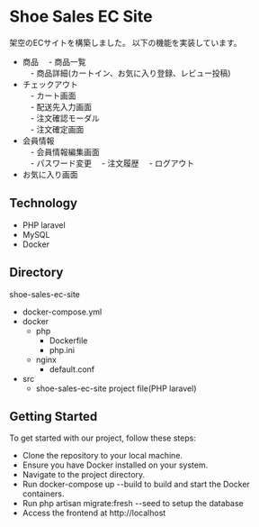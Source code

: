 # Shoe Sales EC Site
架空のECサイトを構築しました。
以下の機能を実装しています。

- 商品
　- 商品一覧  
　- 商品詳細(カートイン、お気に入り登録、レビュー投稿)
- チェックアウト  
　- カート画面  
　- 配送先入力画面  
　- 注文確認モーダル  
　- 注文確定画面  
- 会員情報  
　- 会員情報編集画面  
　- パスワード変更
　- 注文履歴
　- ログアウト
- お気に入り画面

## Technology
- PHP laravel
- MySQL
- Docker

## Directory
shoe-sales-ec-site
- docker-compose.yml
- docker
  - php
    - Dockerfile
    - php.ini
  - nginx
    - default.conf
- src
  - shoe-sales-ec-site project file(PHP laravel)

## Getting Started
To get started with our project, follow these steps:

- Clone the repository to your local machine.
- Ensure you have Docker installed on your system.
- Navigate to the project directory.
- Run docker-compose up --build to build and start the Docker containers.
- Run php artisan migrate:fresh --seed to setup the database
- Access the frontend at http://localhost

